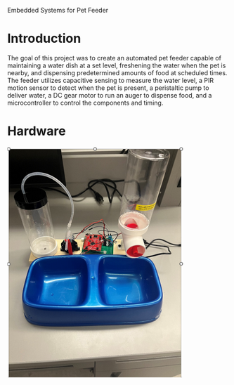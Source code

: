 Embedded Systems for Pet Feeder

# Introduction
The goal of this project was to create an automated pet feeder capable of maintaining a water dish at a set level, freshening the water when the pet is nearby, and dispensing predetermined amounts of food at scheduled times. The feeder utilizes capacitive sensing to measure the water level, a PIR motion sensor to detect when the pet is present, a peristaltic pump to deliver water, a DC gear motor to run an auger to dispense food, and a microcontroller to control the components and timing.

# Hardware

<img src="petfeeder.png" alt="petfeeder" width="400"/>